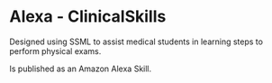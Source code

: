 # Alexa - ClinicalSkills

Designed using SSML to assist medical students in learning steps to perform physical exams.

Is published as an Amazon Alexa Skill. 



